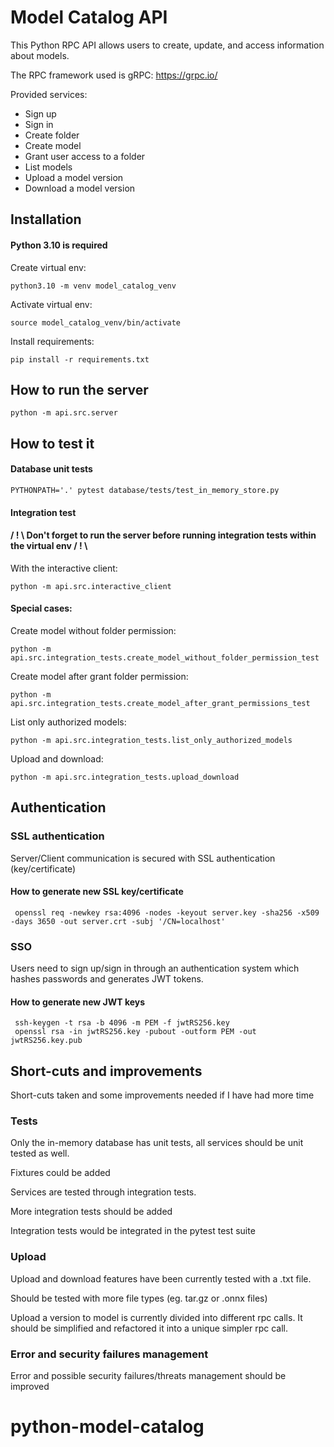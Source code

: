 # Model Catalog API

This Python RPC API allows users to create, update, and access information about
models.

The RPC framework used is gRPC: https://grpc.io/

Provided services:
* Sign up
* Sign in
* Create folder
* Create model
* Grant user access to a folder
* List models
* Upload a model version
* Download a model version

## Installation

#### Python 3.10 is required

Create virtual env:
``` shell
python3.10 -m venv model_catalog_venv 
```

Activate virtual env:
``` shell
source model_catalog_venv/bin/activate 
```

Install requirements:
``` shell
pip install -r requirements.txt
```

## How to run the server
``` shell
python -m api.src.server
```

## How to test it

#### Database unit tests

``` shell
PYTHONPATH='.' pytest database/tests/test_in_memory_store.py
```

#### Integration test

#### / ! \  Don't forget to run the server before running integration tests within the virtual env / ! \ 

With the interactive client:
``` shell
python -m api.src.interactive_client
```

#### Special cases:
Create model without folder permission:
``` shell
python -m api.src.integration_tests.create_model_without_folder_permission_test
```

Create model after grant folder permission: 
``` shell
python -m api.src.integration_tests.create_model_after_grant_permissions_test
```

List only authorized models:
``` shell
python -m api.src.integration_tests.list_only_authorized_models
```

Upload and download:
``` shell
python -m api.src.integration_tests.upload_download
```

## Authentication

### SSL authentication
Server/Client communication is secured with SSL authentication (key/certificate)
#### How to generate new SSL key/certificate
``` shell
 openssl req -newkey rsa:4096 -nodes -keyout server.key -sha256 -x509 -days 3650 -out server.crt -subj '/CN=localhost'
```

### SSO
Users need to sign up/sign in through an authentication system which hashes passwords and generates JWT tokens.

#### How to generate new JWT keys
``` shell
 ssh-keygen -t rsa -b 4096 -m PEM -f jwtRS256.key
 openssl rsa -in jwtRS256.key -pubout -outform PEM -out jwtRS256.key.pub
```

## Short-cuts and improvements

Short-cuts taken and some improvements needed if I have had more time

### Tests

Only the in-memory database has unit tests, all services should be unit tested as well.

Fixtures could be added

Services are tested through integration tests.

More integration tests should be added

Integration tests would be integrated in the pytest test suite

### Upload

Upload and download features have been currently tested with a .txt file.

Should be tested with more file types (eg. tar.gz or .onnx files)

Upload a version to model is currently divided into different rpc calls.
It should be simplified and refactored it into a unique simpler rpc call.

### Error and security failures management

Error and possible security failures/threats management should be improved

# python-model-catalog
